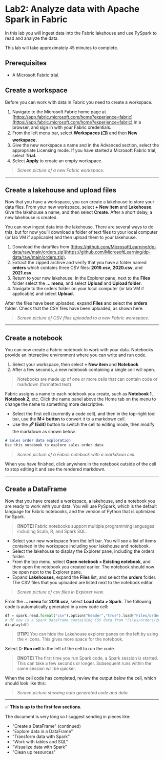 # Lab2: Analyze data with Apache Spark in Fabric

In this lab you will ingest data into the Fabric lakehouse and use PySpark to read and analyze the data.

This lab will take approximately 45 minutes to complete.

## Prerequisites

- A Microsoft Fabric trial.

## Create a workspace

Before you can work with data in Fabric you need to create a workspace.

1. Navigate to the Microsoft Fabric home page at [https://app.fabric.microsoft.com/home?experience=fabric](https://app.fabric.microsoft.com/home?experience=fabric) in a browser, and sign in with your Fabric credentials.
2. From the left menu bar, select **Workspaces (🗇)** and then **New workspace**.
3. Give the new workspace a name and in the Advanced section, select the appropriate Licensing mode. If you have started a Microsoft Fabric trial, select **Trial**.
4. Select **Apply** to create an empty workspace.

> _Screen picture of a new Fabric workspace._

---

## Create a lakehouse and upload files

Now that you have a workspace, you can create a lakehouse to store your data files. From your new workspace, select **+ New item** and **Lakehouse**. Give the lakehouse a name, and then select **Create**. After a short delay, a new lakehouse is created.

You can now ingest data into the lakehouse. There are several ways to do this, but for now you’ll download a folder of text files to your local computer (or lab VM if applicable) and then upload them to your lakehouse.

1. Download the datafiles from [https://github.com/MicrosoftLearning/dp-data/raw/main/orders.zip](https://github.com/MicrosoftLearning/dp-data/raw/main/orders.zip).
2. Extract the zipped archive and verify that you have a folder named **orders** which contains three CSV files: **2019.csv**, **2020.csv**, and **2021.csv**.
3. Return to your new lakehouse. In the Explorer pane, next to the **Files** folder select the **… menu**, and select **Upload** and **Upload folder**.
4. Navigate to the orders folder on your local computer (or lab VM if applicable) and select **Upload**.

After the files have been uploaded, expand **Files** and select the **orders** folder. Check that the CSV files have been uploaded, as shown here:

> _Screen picture of CSV files uploaded to a new Fabric workspace._

---

## Create a notebook

You can now create a Fabric notebook to work with your data. Notebooks provide an interactive environment where you can write and run code.

1. Select your workspace, then select **+ New item** and **Notebook**.
2. After a few seconds, a new notebook containing a single cell will open.

> Notebooks are made up of one or more cells that can contain code or markdown (formatted text).

Fabric assigns a name to each notebook you create, such as **Notebook 1**, **Notebook 2**, etc. Click the name panel above the Home tab on the menu to change the name to something more descriptive.

- Select the first cell (currently a code cell), and then in the top-right tool bar, use the **M↓ button** to convert it to a markdown cell.  
- Use the **🖉 (Edit)** button to switch the cell to editing mode, then modify the markdown as shown below.

````markdown
# Sales order data exploration
Use this notebook to explore sales order data
````

> _Screen picture of a Fabric notebook with a markdown cell._

When you have finished, click anywhere in the notebook outside of the cell to stop editing it and see the rendered markdown.

---

## Create a DataFrame

Now that you have created a workspace, a lakehouse, and a notebook you are ready to work with your data. You will use PySpark, which is the default language for Fabric notebooks, and the version of Python that is optimized for Spark.

> **[!NOTE]** Fabric notebooks support multiple programming languages including Scala, R, and Spark SQL.

- Select your new workspace from the left bar. You will see a list of items contained in the workspace including your lakehouse and notebook.
- Select the lakehouse to display the Explorer pane, including the orders folder.
- From the top menu, select **Open notebook > Existing notebook**, and then open the notebook you created earlier. The notebook should now be open next to the Explorer pane.
- Expand **Lakehouses**, expand the **Files** list, and select the **orders** folder. The CSV files that you uploaded are listed next to the notebook editor.

> _Screen picture of csv files in Explorer view._

From the **… menu** for **2019.csv**, select **Load data > Spark**. The following code is automatically generated in a new code cell:

```python
df = spark.read.format("csv").option("header","true").load("Files/orders/2019.csv")
# df now is a Spark DataFrame containing CSV data from "Files/orders/2019.csv".
display(df)
```

> **[!TIP]** You can hide the Lakehouse explorer panes on the left by using the « icons. This gives more space for the notebook.

Select ▷ **Run cell** to the left of the cell to run the code.

> **[!NOTE]** The first time you run Spark code, a Spark session is started. This can take a few seconds or longer. Subsequent runs within the same session will be quicker.

When the cell code has completed, review the output below the cell, which should look like this:

> _Screen picture showing auto generated code and data._

---

✅ **This is up to the first few sections.**

The document is very long so I suggest sending in pieces like:

- "Create a DataFrame" (continued)
- "Explore data in a DataFrame"
- "Transform data with Spark"
- "Work with tables and SQL"
- "Visualize data with Spark"
- "Clean up resources"

